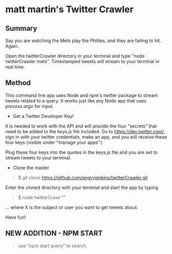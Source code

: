 # matt martin's Twitter Crawler


## Summary

Say you are watching the Mets play the Phillies, and they are failing to hit. Again.

Open the twitterCrawler directory in your terminal and type "node twitterCrawler mets". Timestamped tweets will stream to your terminal in real time.

## Method

This command line app uses Node and npm's twitter package to stream tweets related to a query. It works just like any Node app that uses *process.argv* for input. 

+ Get a Twitter Developer Key!

It is needed to work with the API and will provide the four "secrets" that need to be added to the *keys.js* file included. Go to https://dev.twitter.com/, sign in with your twitter credentials, make an app, and you will receive these four keys (visible under "manage your apps".)

Plug these four keys into the quotes in the keys.js file and you are set to stream tweets to your terminal.

+ Clone the master

> $ git clone https://github.com/angryjenkins/twitterCrawler.git

Enter the cloned directory with your terminal and start the app by typing

> $ node twitterCrawl "<query>"

... where X is the subject or user you want to get tweets about.

Have fun!

## NEW ADDITION - NPM START

>use "npm start *query*" to search.